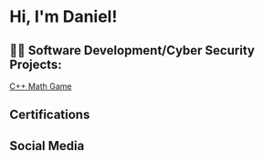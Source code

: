 <h1>Hi, I'm Daniel!

<h2>👨‍💻 Software Development/Cyber Security Projects:</h2>
<a href="https://replit.com/@DanielRodrig350/03-Math-Quiz-with-Feedback-Branching#main.cpp">C++ Math Game</a>

<h2> Certifications </h2>

<h2>Social Media</h2>
<LinkedIn src="https://www.linkedin.com/in/daniel-rodriguez-b88a7b222/" /> 
